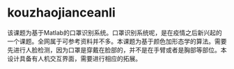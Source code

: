 # kouzhaojianceanli
该课题为基于Matlab的口罩识别系统。口罩识别系统呢，是在疫情之后新兴起的一个课题。全网属于可参考资料并不多。本课题为基于颜色加形态学的算法。需要先进行人脸检测，因为口罩是穿戴在脸部的，并不是在手臂或者是胸部等部位。本设计具备有人机交互界面，需要进行相应的拓展。

